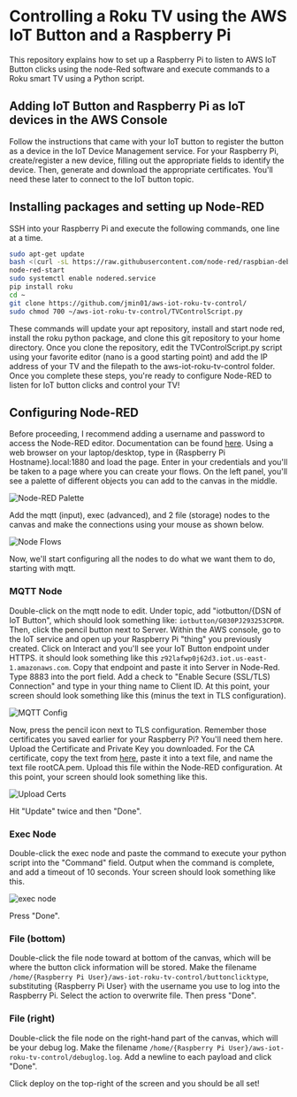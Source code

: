 # Controlling a Roku TV using the AWS IoT Button and a Raspberry Pi
This repository explains how to set up a Raspberry Pi to listen to AWS IoT Button clicks using the node-Red software and execute commands to a Roku smart TV using a Python script.
## Adding IoT Button and Raspberry Pi as IoT devices in the AWS Console
Follow the instructions that came with your IoT button to register the button as a device in the IoT Device Management service. For your Raspberry Pi, create/register a new device, filling out the appropriate fields to identify the device. Then, generate and download the appropriate certificates. You'll need these later to connect to the IoT button topic.
## Installing packages and setting up Node-RED 
SSH into your Raspberry Pi and execute the following commands, one line at a time.
```sh
sudo apt-get update
bash <(curl -sL https://raw.githubusercontent.com/node-red/raspbian-deb-package/master/resources/update-nodejs-and-nodered)
node-red-start
sudo systemctl enable nodered.service
pip install roku
cd ~
git clone https://github.com/jmin01/aws-iot-roku-tv-control/
sudo chmod 700 ~/aws-iot-roku-tv-control/TVControlScript.py
```
These commands will update your apt repository, install and start node red, install the roku python package, and clone this git repository to your home directory. Once you clone the repository, edit the TVControlScript.py script using your favorite editor (nano is a good starting point) and add the IP address of your TV and the filepath to the aws-iot-roku-tv-control folder. Once you complete these steps, you're ready to configure Node-RED to listen for IoT button clicks and control your TV!
## Configuring Node-RED
Before proceeding, I recommend adding a username and password to access the Node-RED editor. Documentation can be found [here](https://nodered.org/docs/security). Using a web browser on your laptop/desktop, type in {Raspberry Pi Hostname}.local:1880 and load the page. Enter in your credentials and you'll be taken to a page where you can create your flows. On the left panel, you'll see a palette of different objects you can add to the canvas in the middle. 

![Node-RED Palette](https://s3.amazonaws.com/jmin01-github/aws-iot-roku-tv-control/Node-RED-1.jpg)

Add the mqtt (input), exec (advanced), and 2 file (storage) nodes to the canvas and make the connections using your mouse as shown below.

![Node Flows](https://s3.amazonaws.com/jmin01-github/aws-iot-roku-tv-control/Node-RED-2.jpg)

Now, we'll start configuring all the nodes to do what we want them to do, starting with mqtt.
### MQTT Node
Double-click on the mqtt node to edit. Under topic, add "iotbutton/{DSN of IoT Button", which should look something like: ```iotbutton/G030PJ293253CPDR```. Then, click the pencil button next to Server. Within the AWS console, go to the IoT service and open up your Raspberry Pi "thing" you previously created. Click on Interact and you'll see your IoT Button endpoint under HTTPS. it should look something like this ```z92lafwp0j62d3.iot.us-east-1.amazonaws.com```. Copy that endpoint and paste it into Server in Node-Red. Type 8883 into the port field. Add a check to "Enable Secure (SSL/TLS) Connection" and type in your thing name to Client ID. At this point, your screen should look something like this (minus the text in TLS configuration).

![MQTT Config](https://s3.amazonaws.com/jmin01-github/aws-iot-roku-tv-control/Node-RED-3.jpg)

Now, press the pencil icon next to TLS configuration. Remember those certificates you saved earlier for your Raspberry Pi? You'll need them here. Upload the Certificate and Private Key you downloaded. For the CA certificate, copy the text from [here](https://www.symantec.com/content/en/us/enterprise/verisign/roots/VeriSign-Class%203-Public-Primary-Certification-Authority-G5.pem), paste it into a text file, and name the text file rootCA.pem. Upload this file within the Node-RED configuration. At this point, your screen should look something like this.

![Upload Certs](https://s3.amazonaws.com/jmin01-github/aws-iot-roku-tv-control/Node-RED-4.jpg)

Hit "Update" twice and then "Done".
### Exec Node
Double-click the exec node and paste the command to execute your python script into the "Command" field. Output when the command is complete, and add a timeout of 10 seconds. Your screen should look something like this.

![exec node](https://s3.amazonaws.com/jmin01-github/aws-iot-roku-tv-control/Node-RED-5.jpg)

Press "Done".
### File (bottom)
Double-click the file node toward at bottom of the canvas, which will be where the button click information will be stored. Make the filename ```/home/{Raspberry Pi User}/aws-iot-roku-tv-control/buttonclicktype```, substituting {Raspberry Pi User} with the username you use to log into the Raspberry Pi. Select the action to overwrite file. Then press "Done".

### File (right)
Double-click the file node on the right-hand part of the canvas, which will be your debug log. Make the filename ```/home/{Raspberry Pi User}/aws-iot-roku-tv-control/debuglog.log```. Add a newline to each payload and click "Done".

Click deploy on the top-right of the screen and you should be all set!
